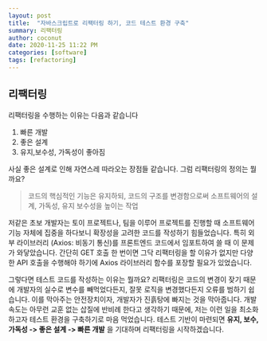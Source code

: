 ```yaml
---
layout: post
title:  "자바스크립트로 리팩터링 하기, 코드 테스트 환경 구축"
summary: 리팩터링
author: coconut
date: 2020-11-25 11:22 PM
categories: [software]
tags: [refactoring]
---
```


## 리팩터링

리팩터링을 수행하는 이유는 다음과 같습니다

1. 빠른 개발
2. 좋은 설계
3. 유지,보수성, 가독성이 좋아짐

사실 좋은 설계로 인해 자연스레 따라오는 장점들 같습니다. 그럼 리팩터링의 정의는 뭘까요?

> 코드의 핵심적인 기능은 유지하되, 코드의 구조를 변경함으로써 소프트웨어의 설계, 가독성, 유지 보수성을 높이는 작업

저같은 초보 개발자는 토이 프로젝트나, 팀을 이루어 프로젝트를 진행할 때 소프트웨어 기능 자체에 집중을 하다보니 확장성을 고려한 코드를 작성하기 힘들었습니다. 특히 외부 라이브러리 (Axios: 비동기 통신)를 프론트엔드 코드에서 임포트하여 쓸 때 이 문제가 와닿았습니다. 간단히 GET 호출 한 번이면 그닥 리팩터링을 할 이유가 없지만 다양한 API 호출을 수행해야 하기에 Axios 라이브러리 함수를 포장할 필요가 있었습니다. 

그렇다면 테스트 코드를 작성하는 이유는 뭘까요? 리팩터링은 코드의 변경이 잦기 때문에 개발자의 실수로 변수를 빼먹었다든지, 잘못 로직을 변경했다든지 오류를 범하기 쉽습니다. 이를 막아주는 안전장치이자, 개발자가 진흙탕에 빠지는 것을 막아줍니다. 개발 속도는 아무런 교훈 없는 삽질에 반비례 한다고 생각하기 때문에, 저는 이런 일을 최소화 하고자 테스트 환경을 구축하기로 마음 먹었습니다. 테스트 기반이 마련되면 **유지, 보수, 가독성 -> 좋은 설계 -> 빠른 개발** 을 기대하며 리팩터링을 시작하겠습니다.



